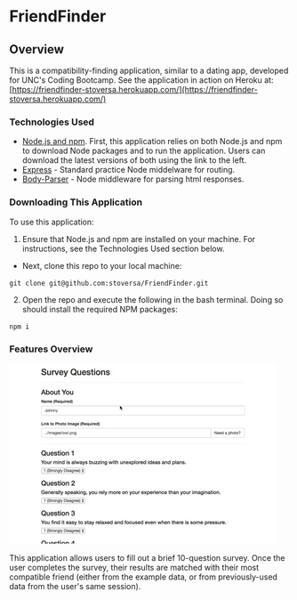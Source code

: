 # FriendFinder

## Overview
This is a compatibility-finding application, similar to a dating app, developed for UNC's Coding Bootcamp. See the application in action on Heroku at: [https://friendfinder-stoversa.herokuapp.com/](https://friendfinder-stoversa.herokuapp.com/)

### Technologies Used
- [Node.js and npm](https://nodejs.org/en/download/ "Download Node.js and npm"). First, this application relies on both Node.js and npm to download Node packages and to run the application. Users can download the latest versions of both using the link to the left.
- [Express](https://expressjs.com/ "Express") - Standard practice Node middelware for routing.
- [Body-Parser](https://www.npmjs.com/package/body-parser-json "Body-Paser") - Node middleware for parsing html responses.


### Downloading This Application
To use this application:

1. Ensure that Node.js and npm are installed on your machine. For instructions, see the Technologies Used section below.
- Next, clone this repo to your local machine:
```
git clone git@github.com:stoversa/FriendFinder.git
```
2. Open the repo and execute the following in the bash terminal. Doing so should install the required NPM packages:
```
npm i
```

### Features Overview
![Friend Finder Preview](app/public/images/friendfinder-demo.gif "Logo Title Text 1")

This application allows users to fill out a brief 10-question survey. Once the user completes the survey, their results are matched with their most compatible friend (either from the example data, or from previously-used data from the user's same session).